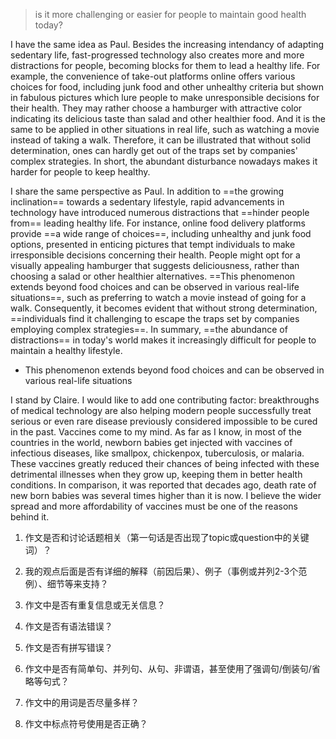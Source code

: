 > is it more challenging or easier for people to maintain good health today?

I have the same idea as Paul. Besides the increasing intendancy of adapting sedentary life, fast-progressed technology also creates more and more distractions for people, becoming blocks for them to lead a healthy life. For example, the convenience of take-out platforms online offers various choices for food, including junk food and other unhealthy criteria but shown in fabulous pictures which lure people to make unresponsible decisions for their health. They may rather choose a hamburger with attractive color indicating its delicious taste than salad and other healthier food. And it is the same to be applied in other situations in real life, such as watching a movie instead of taking a walk. Therefore, it can be illustrated that without solid determination, ones can hardly get out of the traps set by companies' complex strategies. In short, the abundant disturbance nowadays makes it harder for people to keep healthy.

I share the same perspective as Paul. In addition to ==the growing inclination== towards a sedentary lifestyle, rapid advancements in technology have introduced numerous distractions that ==hinder people from== leading healthy life. For instance, online food delivery platforms provide ==a wide range of choices==, including unhealthy and junk food options, presented in enticing pictures that tempt individuals to make irresponsible decisions concerning their health. People might opt for a visually appealing hamburger that suggests deliciousness, rather than choosing a salad or other healthier alternatives. ==This phenomenon extends beyond food choices and can be observed in various real-life situations==, such as preferring to watch a movie instead of going for a walk. Consequently, it becomes evident that without strong determination, ==individuals find it challenging to escape the traps set by companies employing complex strategies==. In summary, ==the abundance of distractions== in today's world makes it increasingly difficult for people to maintain a healthy lifestyle.

* This phenomenon extends beyond food choices and can be observed in various real-life situations



I stand by Claire. I would like to add one contributing factor: breakthroughs of medical technology are also helping modern people successfully treat serious or even rare disease previously considered impossible to be cured in the past. Vaccines come to my mind. As far as I know, in most of the countries in the world, newborn babies get injected with vaccines of infectious diseases, like smallpox, chickenpox, tuberculosis, or malaria. These vaccines greatly reduced their chances of being infected with these detrimental illnesses when they grow up, keeping them in better health conditions. In comparison, it was reported that decades ago, death rate of new born babies was several times higher than it is now. I believe the wider spread and more affordability of vaccines must be one of the reasons behind it. 

1. 作文是否和讨论话题相关（第一句话是否出现了topic或question中的关键词）？

2. 我的观点后面是否有详细的解释（前因后果）、例子（事例或并列2-3个范例）、细节等来支持？

3. 作文中是否有重复信息或无关信息？

4. 作文是否有语法错误？

5. 作文是否有拼写错误？

6. 作文中是否有简单句、并列句、从句、非谓语，甚至使用了强调句/倒装句/省略等句式？

7. 作文中的用词是否尽量多样？

8. 作文中标点符号使用是否正确？

   



>

